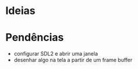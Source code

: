 # Ideias

# Pendências

* configurar SDL2 e abrir uma janela
* desenhar algo na tela a partir de um frame buffer
